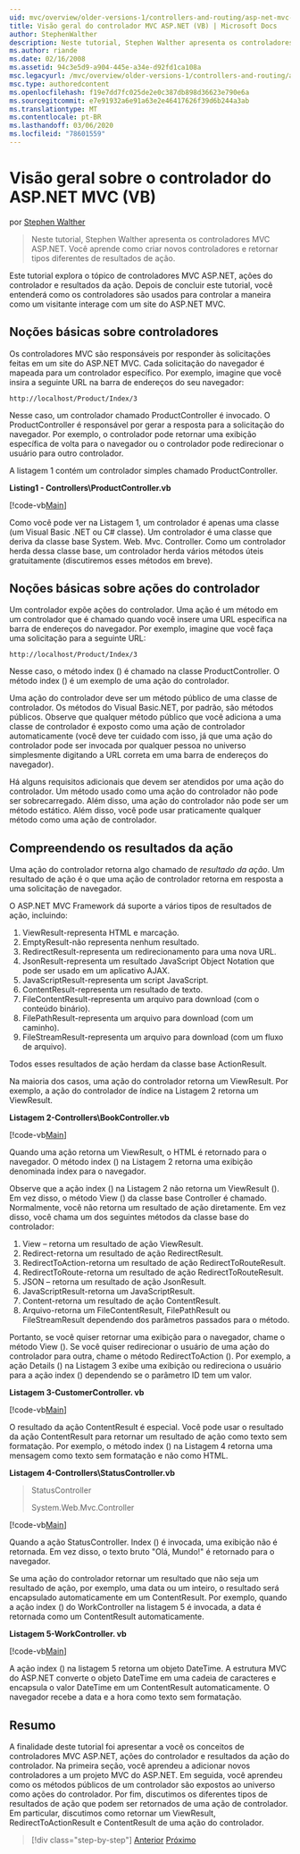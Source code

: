 ```yaml
---
uid: mvc/overview/older-versions-1/controllers-and-routing/asp-net-mvc-controller-overview-vb
title: Visão geral do controlador MVC ASP.NET (VB) | Microsoft Docs
author: StephenWalther
description: Neste tutorial, Stephen Walther apresenta os controladores MVC ASP.NET. Você aprende como criar novos controladores e retornar tipos diferentes de ação res...
ms.author: riande
ms.date: 02/16/2008
ms.assetid: 94c3e5d9-a904-445e-a34e-d92fd1ca108a
msc.legacyurl: /mvc/overview/older-versions-1/controllers-and-routing/asp-net-mvc-controller-overview-vb
msc.type: authoredcontent
ms.openlocfilehash: f19e7dd7fc025de2e0c387db898d36623e790e6a
ms.sourcegitcommit: e7e91932a6e91a63e2e46417626f39d6b244a3ab
ms.translationtype: MT
ms.contentlocale: pt-BR
ms.lasthandoff: 03/06/2020
ms.locfileid: "78601559"
---
```

# <a name="aspnet-mvc-controller-overview-vb"></a>Visão geral sobre o controlador do ASP.NET MVC (VB)

por [Stephen Walther](https://github.com/StephenWalther)

> Neste tutorial, Stephen Walther apresenta os controladores MVC ASP.NET. Você aprende como criar novos controladores e retornar tipos diferentes de resultados de ação.

Este tutorial explora o tópico de controladores MVC ASP.NET, ações do controlador e resultados da ação. Depois de concluir este tutorial, você entenderá como os controladores são usados para controlar a maneira como um visitante interage com um site do ASP.NET MVC.

## <a name="understanding-controllers"></a>Noções básicas sobre controladores

Os controladores MVC são responsáveis por responder às solicitações feitas em um site do ASP.NET MVC. Cada solicitação do navegador é mapeada para um controlador específico. Por exemplo, imagine que você insira a seguinte URL na barra de endereços do seu navegador:

`http://localhost/Product/Index/3`

Nesse caso, um controlador chamado ProductController é invocado. O ProductController é responsável por gerar a resposta para a solicitação do navegador. Por exemplo, o controlador pode retornar uma exibição específica de volta para o navegador ou o controlador pode redirecionar o usuário para outro controlador.

A listagem 1 contém um controlador simples chamado ProductController.

**Listing1 - Controllers\ProductController.vb**

[!code-vb[Main](asp-net-mvc-controller-overview-vb/samples/sample1.vb)]

Como você pode ver na Listagem 1, um controlador é apenas uma classe (um Visual Basic .NET ou C# classe). Um controlador é uma classe que deriva da classe base System. Web. Mvc. Controller. Como um controlador herda dessa classe base, um controlador herda vários métodos úteis gratuitamente (discutiremos esses métodos em breve).

## <a name="understanding-controller-actions"></a>Noções básicas sobre ações do controlador

Um controlador expõe ações do controlador. Uma ação é um método em um controlador que é chamado quando você insere uma URL específica na barra de endereços do navegador. Por exemplo, imagine que você faça uma solicitação para a seguinte URL:

`http://localhost/Product/Index/3`

Nesse caso, o método index () é chamado na classe ProductController. O método index () é um exemplo de uma ação do controlador.

Uma ação do controlador deve ser um método público de uma classe de controlador. Os métodos do Visual Basic.NET, por padrão, são métodos públicos. Observe que qualquer método público que você adiciona a uma classe de controlador é exposto como uma ação de controlador automaticamente (você deve ter cuidado com isso, já que uma ação do controlador pode ser invocada por qualquer pessoa no universo simplesmente digitando a URL correta em uma barra de endereços do navegador).

Há alguns requisitos adicionais que devem ser atendidos por uma ação do controlador. Um método usado como uma ação do controlador não pode ser sobrecarregado. Além disso, uma ação do controlador não pode ser um método estático. Além disso, você pode usar praticamente qualquer método como uma ação de controlador.

## <a name="understanding-action-results"></a>Compreendendo os resultados da ação

Uma ação do controlador retorna algo chamado de *resultado da ação*. Um resultado de ação é o que uma ação de controlador retorna em resposta a uma solicitação de navegador.

O ASP.NET MVC Framework dá suporte a vários tipos de resultados de ação, incluindo:

1. ViewResult-representa HTML e marcação.
2. EmptyResult-não representa nenhum resultado.
3. RedirectResult-representa um redirecionamento para uma nova URL.
4. JsonResult-representa um resultado JavaScript Object Notation que pode ser usado em um aplicativo AJAX.
5. JavaScriptResult-representa um script JavaScript.
6. ContentResult-representa um resultado de texto.
7. FileContentResult-representa um arquivo para download (com o conteúdo binário).
8. FilePathResult-representa um arquivo para download (com um caminho).
9. FileStreamResult-representa um arquivo para download (com um fluxo de arquivo).

Todos esses resultados de ação herdam da classe base ActionResult.

Na maioria dos casos, uma ação do controlador retorna um ViewResult. Por exemplo, a ação do controlador de índice na Listagem 2 retorna um ViewResult.

**Listagem 2-Controllers\BookController.vb**

[!code-vb[Main](asp-net-mvc-controller-overview-vb/samples/sample2.vb)]

Quando uma ação retorna um ViewResult, o HTML é retornado para o navegador. O método index () na Listagem 2 retorna uma exibição denominada index para o navegador.

Observe que a ação index () na Listagem 2 não retorna um ViewResult (). Em vez disso, o método View () da classe base Controller é chamado. Normalmente, você não retorna um resultado de ação diretamente. Em vez disso, você chama um dos seguintes métodos da classe base do controlador:

1. View – retorna um resultado de ação ViewResult.
2. Redirect-retorna um resultado de ação RedirectResult.
3. RedirectToAction-retorna um resultado de ação RedirectToRouteResult.
4. RedirectToRoute-retorna um resultado de ação RedirectToRouteResult.
5. JSON – retorna um resultado de ação JsonResult.
6. JavaScriptResult-retorna um JavaScriptResult.
7. Content-retorna um resultado de ação ContentResult.
8. Arquivo-retorna um FileContentResult, FilePathResult ou FileStreamResult dependendo dos parâmetros passados para o método.

Portanto, se você quiser retornar uma exibição para o navegador, chame o método View (). Se você quiser redirecionar o usuário de uma ação do controlador para outra, chame o método RedirectToAction (). Por exemplo, a ação Details () na Listagem 3 exibe uma exibição ou redireciona o usuário para a ação index () dependendo se o parâmetro ID tem um valor.

**Listagem 3-CustomerController. vb**

[!code-vb[Main](asp-net-mvc-controller-overview-vb/samples/sample3.vb)]

O resultado da ação ContentResult é especial. Você pode usar o resultado da ação ContentResult para retornar um resultado de ação como texto sem formatação. Por exemplo, o método index () na Listagem 4 retorna uma mensagem como texto sem formatação e não como HTML.

**Listagem 4-Controllers\StatusController.vb**

> StatusController
> 
> 
> System.Web.Mvc.Controller

[!code-vb[Main](asp-net-mvc-controller-overview-vb/samples/sample4.vb)]

Quando a ação StatusController. Index () é invocada, uma exibição não é retornada. Em vez disso, o texto bruto "Olá, Mundo!" é retornado para o navegador.

Se uma ação do controlador retornar um resultado que não seja um resultado de ação, por exemplo, uma data ou um inteiro, o resultado será encapsulado automaticamente em um ContentResult. Por exemplo, quando a ação index () do WorkController na listagem 5 é invocada, a data é retornada como um ContentResult automaticamente.

**Listagem 5-WorkController. vb**

[!code-vb[Main](asp-net-mvc-controller-overview-vb/samples/sample5.vb)]

A ação index () na listagem 5 retorna um objeto DateTime. A estrutura MVC do ASP.NET converte o objeto DateTime em uma cadeia de caracteres e encapsula o valor DateTime em um ContentResult automaticamente. O navegador recebe a data e a hora como texto sem formatação.

## <a name="summary"></a>Resumo

A finalidade deste tutorial foi apresentar a você os conceitos de controladores MVC ASP.NET, ações do controlador e resultados da ação do controlador. Na primeira seção, você aprendeu a adicionar novos controladores a um projeto MVC do ASP.NET. Em seguida, você aprendeu como os métodos públicos de um controlador são expostos ao universo como ações do controlador. Por fim, discutimos os diferentes tipos de resultados de ação que podem ser retornados de uma ação de controlador. Em particular, discutimos como retornar um ViewResult, RedirectToActionResult e ContentResult de uma ação do controlador.

> [!div class="step-by-step"]
> [Anterior](creating-a-custom-route-constraint-cs.md)
> [Próximo](creating-custom-routes-vb.md)
